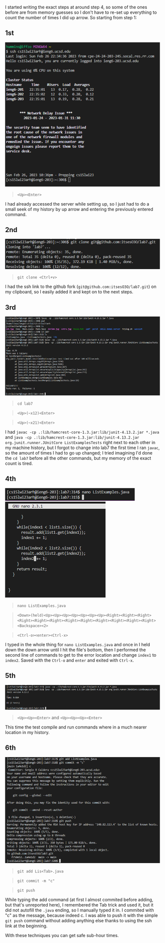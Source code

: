 I started writing the exact steps at around step 4, so some of the ones before are from memory guesses so I don't have to re-set up everything to
count the number of times I did up arrow. So starting from step 1:

## 1st
![uno](Screenshot_453.png)
>`<Up><Enter>`

I had already accessed the server while setting up, so I just had to do a small seek of my history by up arrow and entering the previously
entered command.

## 2nd
![dos](Screenshot_454.png)
>`git clone <Ctrl+v>`

I had the ssh link to the github fork (`git@github.com:itsesO3O/lab7.git`) on my clipboard, so I easily added it and kept on to
the next steps.

## 3rd
![tre](Screenshot_455.png)
>`cd lab7`

>`<Up>(~x12)<Enter>`

>`<Up>(~x21)<Enter>`

I had `javac -cp .:lib/hamcrest-core-1.3.jar:lib/junit-4.13.2.jar *.java` and 
`java -cp .:lib/hamcrest-core-1.3.jar:lib/junit-4.13.2.jar org.junit.runner.JUnitCore ListExamplesTests`
right next to each other in my machine history, but I forgot to change into lab7 the first time I ran `javac`, so the amount of times I had to
go up changed; I tried imagining I'd done the `cd lab7` before all the other commands, but my memory of the exact count is tired.

## 4th
![cua](Screenshot_457.png)
![tro](Screenshot_456.png)
>`nano ListExamples.java`

>`<Down>(held)<Up><Up><Up><Up><Up><Up><Up><Right><Right><Right><Right><Right><Right><Right><Right><Right><Right><Right><Right><Backspace><2>`

>`<Ctrl-o><enter><Ctrl-x>`

I typed in the whole thing for `nano ListExamples.java` and once in I held down the down arrow until I hit the file's bottom, then I performed the
second line of commands to get to the error location and change `index1` to `index2`. Saved with the `Ctrl-o` and `enter` and exited with `Ctrl-x`.

## 5th
![cin](Screenshot_459.png)
>`<Up><Up><Enter>` and `<Up><Up><Up><Enter>`

This time the test compile and run commands where in a much nearer location in my history.

## 6th
![sei](Screenshot_460.png)
>`git add Lis<Tab>.java`

>`git commit -m "c"`

>`git push`

While typing the add command (at first I almost commited before adding, but that's unreported here), I remembered the Tab trick and used it, but
it did not autofill the `.java` ending, so I manually typed it in. I commited with "c" as the message, because indeed c. I was able to push it with the simple
`git push` command without adding anything else thanks to using the ssh link at the beginning.

With these techniques you can get safe sub-hour times.

